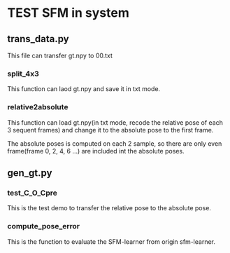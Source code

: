 # TEST SFM in system

## trans_data.py

This file can transfer gt.npy to 00.txt

### split_4x3

This function can laod gt.npy and save it in txt mode.

### relative2absolute

This function can load gt.npy(in txt mode, recode the relative pose of each 3 sequent frames) and change it to the absolute pose to the first frame.

The absolute poses is computed on each 2 sample, so there are only even frame(frame 0, 2, 4, 6 ...) are included int the absolute poses.

## gen_gt.py

### test_C_O_Cpre

This is the test demo to transfer the relative pose to the absolute pose.

### compute_pose_error

This is the function to evaluate the SFM-learner from origin sfm-learner.